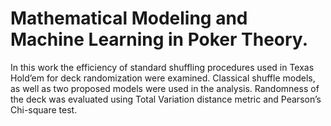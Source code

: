 # Mathematical Modeling and Machine Learning in Poker Theory.

In this work the efficiency of standard shuffling procedures used in Texas Hold’em for deck randomization were examined. Classical shuffle models, as well as two proposed models were used in the analysis. Randomness of the deck was evaluated using Total Variation distance metric and Pearson’s Chi-square test. 
